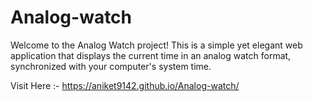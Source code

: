 # Analog-watch
Welcome to the Analog Watch project! This is a simple yet elegant web application that displays the current time in an analog watch format, synchronized with your computer's system time. 

Visit Here :-  https://aniket9142.github.io/Analog-watch/
